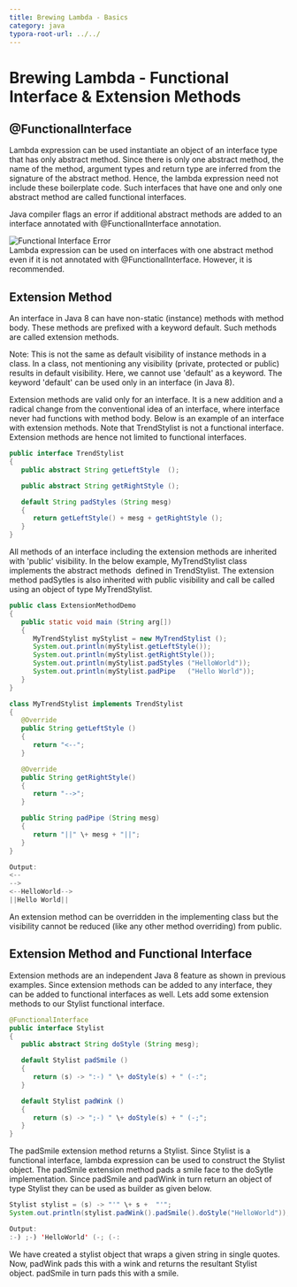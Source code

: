 ```yaml
---
title: Brewing Lambda - Basics  
category: java
typora-root-url: ../../
---
```



# Brewing Lambda - Functional Interface & Extension Methods  




## @FunctionalInterface

Lambda expression can be used instantiate an object of an interface type that has only abstract method. Since there is only one abstract method, the name of the method, argument types and return type are inferred from the signature of the abstract method. Hence, the lambda expression need not include these boilerplate code. Such interfaces that have one and only one abstract method are called functional interfaces.  

Java compiler flags an error if additional abstract methods are added to an interface annotated with @FunctionalInterface annotation.  

![Functional Interface Error](images/FunctionalInterfaceError.jpg)  
Lambda expression can be used on interfaces with one abstract method even if it is not annotated with @FunctionalInterface. However, it is recommended.  

## Extension Method  

An interface in Java 8 can have non-static (instance) methods with method body. These methods are prefixed with a keyword default. Such methods are called extension methods.  

Note: This is not the same as default visibility of instance methods in a class. In a class, not mentioning any visibility (private, protected or public) results in default visibility. Here, we cannot use 'default' as a keyword. The keyword 'default' can be used only in an interface (in Java 8).  

Extension methods are valid only for an interface. It is a new addition and a radical change from the conventional idea of an interface, where interface never had functions with method body. Below is an example of an interface with extension methods. Note that TrendStylist is not a functional interface. Extension methods are hence not limited to functional interfaces.  
```java
public interface TrendStylist  
{  
   public abstract String getLeftStyle  ();  

   public abstract String getRightStyle ();  

   default String padStyles (String mesg)  
   {  
      return getLeftStyle() + mesg + getRightStyle ();  
   }  
}
```
All methods of an interface including the extension methods are inherited with 'public' visibility. In the below example, MyTrendStylist class implements the abstract methods  defined in TrendStylist. The extension method padSytles is also inherited with public visibility and call be called using an object of type MyTrendStylist.  
```java
public class ExtensionMethodDemo  
{  
   public static void main (String arg[])  
   {  
      MyTrendStylist myStylist = new MyTrendStylist ();  
      System.out.println(myStylist.getLeftStyle());  
      System.out.println(myStylist.getRightStyle());  
      System.out.println(myStylist.padStyles ("HelloWorld"));  
      System.out.println(myStylist.padPipe   ("Hello World"));  
   }  
}  

class MyTrendStylist implements TrendStylist   
{  
   @Override  
   public String getLeftStyle ()  
   {  
      return "<--";  
   }  

   @Override  
   public String getRightStyle()  
   {  
      return "-->";  
   }  

   public String padPipe (String mesg)  
   {  
      return "||" \+ mesg + "||";  
   }  
}  

```
```java
Output:  
<--  
-->  
<--HelloWorld-->  
||Hello World||  

```
An extension method can be overridden in the implementing class but the visibility cannot be reduced (like any other method overriding) from public.  


## Extension Method and Functional Interface  

Extension methods are an independent Java 8 feature as shown in previous examples. Since extension methods can be added to any interface, they can be added to functional interfaces as well. Lets add some extension methods to our Stylist functional interface.  

```java
@FunctionalInterface  
public interface Stylist  
{  
   public abstract String doStyle (String mesg);  

   default Stylist padSmile ()  
   {  
      return (s) -> ":-) " \+ doStyle(s) + " (-:";  
   }  

   default Stylist padWink ()  
   {  
      return (s) -> ";-) " \+ doStyle(s) + " (-;";  
   }  
}
```
The padSmile extension method returns a Stylist. Since Stylist is a functional interface, lambda expression can be used to construct the Stylist object. The padSmile extension method pads a smile face to the doSytle implementation. Since padSmile and padWink in turn return an object of type Stylist they can be used as builder as given below.  

```java
Stylist stylist = (s) -> "'" \+ s +  "'";  
System.out.println(stylist.padWink().padSmile().doStyle("HelloWorld"));
```
```java
Output:  
:-) ;-) 'HelloWorld' (-; (-:
```

We have created a stylist object that wraps a given string in single quotes. Now, padWink pads this with a wink and returns the resultant Stylist object. padSmile in turn pads this with a smile.
